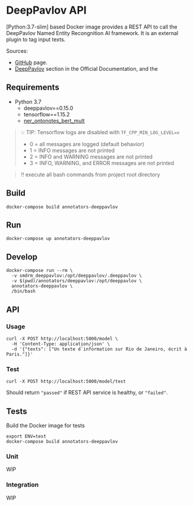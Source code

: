 # DeepPavlov API

[Python:3.7-slim] based Docker image provides a REST API to
call the DeepPavlov Named Entity Recongnition AI framework.
It is an external plugin to tag input texts.

Sources:
* [GitHub](https://github.com/deepmipt/stand_kubernetes_cluster/tree/master/utils/dp_base) page.
* [DeepPavlov](http://docs.deeppavlov.ai)
section in the Official Documentation, and the

## Requirements

* Python 3.7
  * deeppavlov==0.15.0
  * tensorflow==1.15.2
  * [ner_ontonotes_bert_mult](https://github.com/deepmipt/DeepPavlov/blob/0.17.1/deeppavlov/configs/ner/ner_ontonotes_bert_mult.json)

> :bulb: TIP: Tensorflow logs are disabled with `TF_CPP_MIN_LOG_LEVEL=x`
> * 0 = all messages are logged (default behavior)
> * 1 = INFO messages are not printed
> * 2 = INFO and WARNING messages are not printed
> * 3 = INFO, WARNING, and ERROR messages are not printed

> :bangbang: execute all bash commands from project root directory

## Build

```shell
docker-compose build annotators-deeppavlov
```

## Run

```shell
docker-compose up annotators-deeppavlov
```

## Develop

```shell
docker-compose run --rm \
  -v smdrm_deeppavlov:/opt/deeppavlov/.deeppavlov \
  -v $(pwd)/annotators/deeppavlov:/opt/deeppavlov \
  annotators-deeppavlov \
  /bin/bash
```

## API

### Usage

```shell
curl -X POST http://localhost:5000/model \
  -H 'Content-Type: application/json' \
  -d '{"texts": ["Un texte d`information sur Rio de Janeiro, écrit à Paris."]}'
```

### Test

```shell
curl -X POST http://localhost:5000/model/test
```

Should return `"passed"` if REST API service is healthy, or `"failed"`.

## Tests

Build the Docker image for tests

```shell
export ENV=test
docker-compose build annotators-deeppavlov
```

### Unit

WIP

### Integration

WIP

